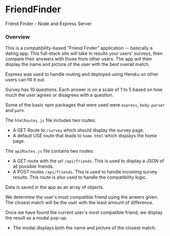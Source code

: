 # FriendFinder

Friend Finder - Node and Express Server

### Overview

This is a compatibility-based "Friend Finder" application -- basically a dating app. This full-stack site will take in results your users' surveys, then compare their answers with those from other users. The app will then display the name and picture of the user with the best overall match. 

Express was used to handle routing and deployed using Heroku so other users can fill it out.

Survey has 10 questions. Each answer is on a scale of 1 to 5 based on how much the user agrees or disagrees with a question.

Some of the basic npm packages that were used were `express`, `body-parser` and `path`.

The `htmlRoutes.js` file includes two routes:

   * A GET Route to `/survey` which should display the survey page.
   * A default USE route that leads to `home.html` which displays the home page. 

The `apiRoutes.js` file contains two routes:

   * A GET route with the url `/api/friends`. This is used to display a JSON of all possible friends.
   * A POST routes `/api/friends`. This is used to handle incoming survey results. This route is also used to handle the compatibility logic. 

Data is saved in the app as an array of objects. 

We determine the user's most compatible friend using the anwers given.  The closest match will be the user with the least amount of difference.

Once we have found the current user's most compatible friend, we display the result as a modal pop-up.
   * The modal displays both the name and picture of the closest match. 

